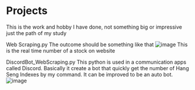 # Projects
This is the work and hobby I have done, not something big or impressive just the path of my study

Web Scraping.py
The outcome should be something like that
![image](https://github.com/LTL28769/Projects/assets/152255777/5acd9cc3-b154-42dd-8e25-386019d00138)
This is the real time number of a stock on website

DiscordBot_WebScraping.py
This python is used in a communication apps called Discord. Basically it create a bot that quickly get the number of Hang Seng Indexes by my command.
It can be improved to be an auto bot.
![image](https://github.com/LTL28769/Web-Scraping/assets/152255777/ace4cbcb-4755-4173-9ea7-181325140353)
